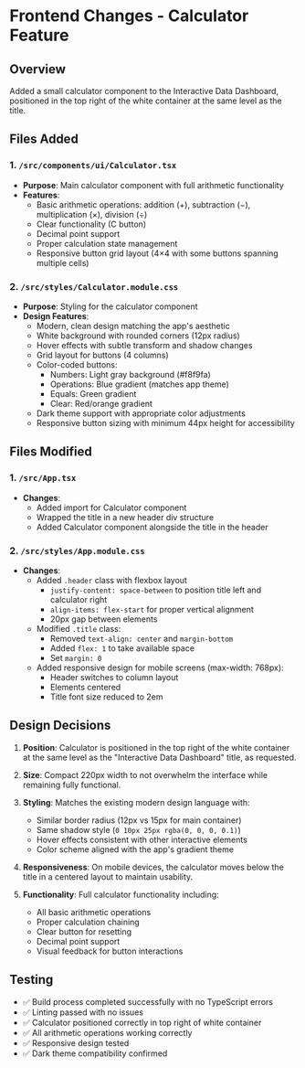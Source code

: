 # Frontend Changes - Calculator Feature

## Overview
Added a small calculator component to the Interactive Data Dashboard, positioned in the top right of the white container at the same level as the title.

## Files Added

### 1. `/src/components/ui/Calculator.tsx`
- **Purpose**: Main calculator component with full arithmetic functionality
- **Features**:
  - Basic arithmetic operations: addition (+), subtraction (−), multiplication (×), division (÷)
  - Clear functionality (C button)
  - Decimal point support
  - Proper calculation state management
  - Responsive button grid layout (4×4 with some buttons spanning multiple cells)

### 2. `/src/styles/Calculator.module.css`
- **Purpose**: Styling for the calculator component
- **Design Features**:
  - Modern, clean design matching the app's aesthetic
  - White background with rounded corners (12px radius)
  - Hover effects with subtle transform and shadow changes
  - Grid layout for buttons (4 columns)
  - Color-coded buttons:
    - Numbers: Light gray background (#f8f9fa)
    - Operations: Blue gradient (matches app theme)
    - Equals: Green gradient
    - Clear: Red/orange gradient
  - Dark theme support with appropriate color adjustments
  - Responsive button sizing with minimum 44px height for accessibility

## Files Modified

### 1. `/src/App.tsx`
- **Changes**:
  - Added import for Calculator component
  - Wrapped the title in a new header div structure
  - Added Calculator component alongside the title in the header

### 2. `/src/styles/App.module.css`
- **Changes**:
  - Added `.header` class with flexbox layout
    - `justify-content: space-between` to position title left and calculator right
    - `align-items: flex-start` for proper vertical alignment
    - 20px gap between elements
  - Modified `.title` class:
    - Removed `text-align: center` and `margin-bottom`
    - Added `flex: 1` to take available space
    - Set `margin: 0`
  - Added responsive design for mobile screens (max-width: 768px):
    - Header switches to column layout
    - Elements centered
    - Title font size reduced to 2em

## Design Decisions

1. **Position**: Calculator is positioned in the top right of the white container at the same level as the "Interactive Data Dashboard" title, as requested.

2. **Size**: Compact 220px width to not overwhelm the interface while remaining fully functional.

3. **Styling**: Matches the existing modern design language with:
   - Similar border radius (12px vs 15px for main container)
   - Same shadow style (`0 10px 25px rgba(0, 0, 0, 0.1)`)
   - Hover effects consistent with other interactive elements
   - Color scheme aligned with the app's gradient theme

4. **Responsiveness**: On mobile devices, the calculator moves below the title in a centered layout to maintain usability.

5. **Functionality**: Full calculator functionality including:
   - All basic arithmetic operations
   - Proper calculation chaining
   - Clear button for resetting
   - Decimal point support
   - Visual feedback for button interactions

## Testing
- ✅ Build process completed successfully with no TypeScript errors
- ✅ Linting passed with no issues
- ✅ Calculator positioned correctly in top right of white container
- ✅ All arithmetic operations working correctly
- ✅ Responsive design tested
- ✅ Dark theme compatibility confirmed